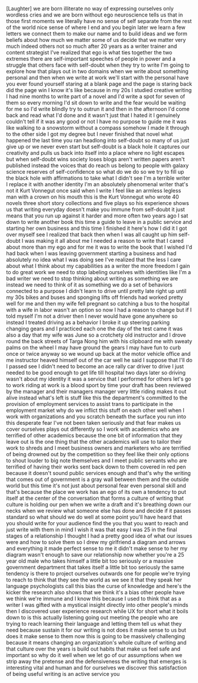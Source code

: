 
[Laughter]
we are born illiterate no way of
expressing ourselves only wordless cries
and we are born without ego neuroscience
tells us that in those first moments we
literally have no sense of self separate
from the rest of the world nice sense of
where I end and you begin
later we learn a few letters we connect
them to make our name and to build ideas
and we form beliefs about how much we
matter
some of us decide that we matter very
much indeed others not so much
after 20 years as a writer trainer and
content strategist I&#39;ve realized that
ego is what ties together the two
extremes there are self-important
speeches of people in power and a
struggle that others face with
self-doubt when they try to write I&#39;m
going to explore how that plays out in
two domains when we write about
something personal and then when we
write at work we&#39;ll start with the
personal have you ever found yourself
staring at a blank page and the page is
staring back did the page win I know
it&#39;s like because in my 20s I studied
creative writing I had nine months to
write part of a novel and I&#39;d write a
spot for seven of them so every morning
I&#39;d sit down to write and the fear would
be waiting for me so I&#39;d write blindly
try to outrun it and then in the
afternoon I&#39;d come back and read what
I&#39;d done and it wasn&#39;t just that I hated
it I genuinely couldn&#39;t tell if it was
any good or not I have no purpose to
guide me it was like walking to a
snowstorm without a compass somehow I
made it through to the other side I got
my degree but I never finished that
novel what happened the last time you
ran headlong into self-doubt so many of
us just give up or we never even start
but self-doubt is a black hole it
captures our creativity and pulls us
back into itself into a place where no
light escapes but when self-doubt wins
society loses blogs aren&#39;t written
papers aren&#39;t published instead the
voices that do reach us belong to people
with galaxy science reserves of
self-confidence so what do we do so we
try to fill up the black hole with
affirmations to take what I didn&#39;t see
I&#39;m a terrible writer I replace it with
another identity I&#39;m an absolutely
phenomenal writer that&#39;s not it Kurt
Vonnegut once said when I write I feel
like an armless legless man with a crown
on his mouth this is the Kurt Vonnegut
who wrote 40 novels three short story
collections and five plays so his
experience shows us that writing
everyday doesn&#39;t make you immune from
self-doubt it just means that you run up
against it harder and more often two
years ago I sat down to write another
book this time a guide to leave in a
public service and starting her own
business and this time I finished it
here&#39;s how I did it I got over myself
see I realized that back then when I was
all caught up him self-doubt I was
making it all about me I needed a reason
to write that I cared about more than my
ego and for me it was to write the book
that I wished I&#39;d had back when I was
leaving government starting a business
and had absolutely no idea what I was
doing see I&#39;ve realized that the less I
care about what I think about my
capabilities as a writer the more
freedom I gain to do great work we need
to stop labeling ourselves with
identities like I&#39;m a bad writer we need
to stop thinking about writing as
something we are instead we need to
think of it as something we do a set of
behaviors connected to a purpose I
didn&#39;t learn to drive until pretty late
right up until my 30s bikes and buses
and sponging lifts off friends had
worked pretty well for me and then my
wife fell pregnant so catching a bus to
the hospital with a wife in labor wasn&#39;t
an option so now I had a reason to
change but if I told myself I&#39;m not a
driver
then I never would have gone anywhere so
instead I treated driving as a behavior
I broke it up
steering parking changing gears and I
practiced each one the day of the test
came it was also a day that my wife was
June so a crotchety old instructor and I
drove round the back streets of Targa
Nong him with his clipboard me with
sweaty palms on the wheel
I may have ground the gears I may have
fun to curb once or twice anyway so we
wound up back at the motor vehicle
office and me instructor heaved himself
out of the car well he said I suppose
that I&#39;ll do I passed
see I didn&#39;t need to become an ace rally
car driver to drive I just needed to be
good enough to get life till hospital
two days later so driving wasn&#39;t about
my identity it was a service that I
performed for others let&#39;s go to work
riding at work is a blood sport by time
your draft has been reviewed by the
manager and their managers manager very
little riding makes it out alive instead
what&#39;s left is stuff like this
the department&#39;s committed to the
provision of employment services to
assist trans to participate in the
employment market why do we inflict this
stuff on each other
well when I work with organizations and
you scratch beneath the surface you run
into this desperate fear I&#39;ve not been
taken seriously and that fear makes us
cover ourselves plays out differently so
I work with academics who are terrified
of other academics because the one bit
of information that they leave out is
the one thing that the other academics
will use to tailor their work to shreds
and I meet business owners and marketers
who are terrified of being drowned out
by the competition so they feel like
their only options to shout louder to
big note themselves and I meet public
servants who are terrified of having
their works sent back down to them
covered in red pen because it doesn&#39;t
sound public services enough and that&#39;s
why the writing that comes out of
government is a gray wall between them
and the outside world but this time it&#39;s
not just about personal fear even
personal skill and that&#39;s because the
place we work has an ego of its own a
tendency to put itself at the center of
the conversation that forms a culture of
writing that culture is holding our pen
when we write a draft and it&#39;s breathing
down our necks when we review what
someone else has done and decide if it
passes standard so what should we do
well at some point you&#39;ll have heard
that you should write for your audience
find the you that you want to reach and
just write with them in mind I wish it
was that easy I was 25 in the final
stages of a relationship I thought I had
a pretty good idea of what our issues
were and how to solve them so I drew my
girlfriend a diagram and arrows and
everything it made perfect sense to me
it didn&#39;t make sense to her
my diagram wasn&#39;t enough to save our
relationship now whether you&#39;re a 25
year old male who takes himself a little
bit too seriously
or a massive government department that
takes itself a little bit too seriously
the same tendency is there to project
ourselves outwards one for people we&#39;re
trying to reach to think that they see
the world as we see it that they speak
her language psychologists call this
bias the curse of knowledge and here&#39;s
the kicker the research also shows that
we think it&#39;s a bias other people have
we think we&#39;re immune and I know this
because I used to think that as a writer
I was gifted with a mystical insight
directly into other people&#39;s minds then
I discovered user experience research
while UX for short what it boils down to
is this actually listening going out
meeting the people who are trying to
reach learning their language and
letting them tell us what they need
because sustain it for our writing is
not does it make sense to us but does it
make sense to them now this is going to
be massively challenging because it
means changing an organization&#39;s whole
culture of writing and that culture over
the years is build out habits that make
us feel safe and important so why do it
well when we let go of our assumptions
when we strip away the pretense and the
defensiveness the writing that emerges
is interesting vital and human and for
ourselves we discover this satisfaction
of being useful writing is an active
service
you
